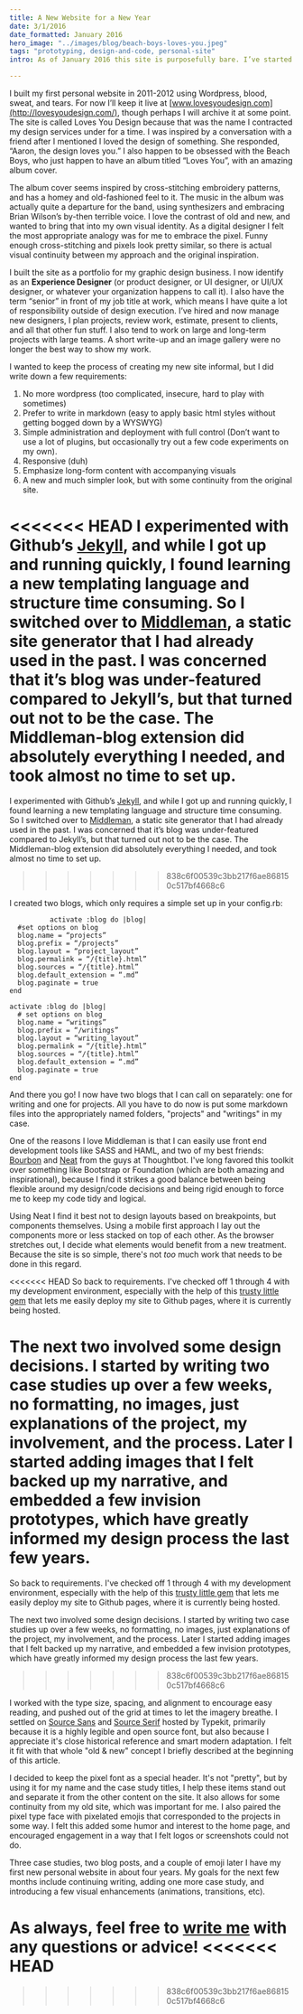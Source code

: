```yaml
---
title: A New Website for a New Year  
date: 3/1/2016  
date_formatted: January 2016
hero_image: "../images/blog/beach-boys-loves-you.jpeg"
tags: "prototyping, design-and-code, personal-site"
intro: As of January 2016 this site is purposefully bare. I’ve started my own new website for the first time since 2012 and I wanted to start over  

---
```


I built my first personal website in 2011-2012 using Wordpress, blood, sweat, and tears. For now I’ll keep it live at [www.lovesyoudesign.com](http://lovesyoudesign.com/), though perhaps I will archive it at some point. The site is called Loves You Design because that was the name I contracted my design services under for a time. I was inspired by a conversation with a friend after I mentioned I loved the design of something. She responded, “Aaron, the design loves you.” I also happen to be obsessed with the Beach Boys, who just happen to have an album titled “Loves You”, with an amazing album cover.

The album cover seems inspired by cross-stitching embroidery patterns, and has a homey and old-fashioned feel to it. The music in the album was actually quite a departure for the band, using synthesizers and embracing Brian Wilson’s by-then terrible voice. I love the contrast of old and new, and wanted to bring that into my own visual identity. As a digital designer I felt the most appropriate analogy was for me to embrace the pixel. Funny enough cross-stitching and pixels look pretty similar, so there is actual visual continuity between my approach and the original inspiration.

I built the site as a portfolio for my graphic design business. I now identify as an **Experience Designer** (or product designer, or UI designer, or UI/UX designer, or whatever your organization happens to call it). I also have the term “senior” in front of my job title at work, which means I have quite a lot of responsibility outside of design execution. I’ve hired and now manage new designers, I plan projects, review work, estimate, present to clients, and all that other fun stuff. I also tend to work on large and long-term projects with large teams. A short write-up and an image gallery were no longer the best way to show my work.

I wanted to keep the process of creating my new site informal, but I did write down a few requirements:

1. No more wordpress (too complicated, insecure, hard to play with sometimes)
2. Prefer to write in markdown (easy to apply basic html styles without getting bogged down by a WYSWYG)
3. Simple administration and deployment with full control (Don’t want to use a lot of plugins, but occasionally try out a few code experiments on my own).
4. Responsive (duh)
5. Emphasize long-form content with accompanying visuals
6. A new and much simpler look, but with some continuity from the original site.


<<<<<<< HEAD
I experimented with Github’s [Jekyll](http://jekyllrb.com/), and while I got up and running quickly, I found learning a new templating language and structure time consuming. So I switched over to [Middleman](https://middlemanapp.com/), a static site generator that I had already used in the past. I was concerned that it’s blog was under-featured compared to Jekyll’s, but that turned out not to be the case. The Middleman-blog extension did absolutely everything I needed, and took almost no time to set up.
=======
I experimented with Github’s [Jekyll](http://jekyllrb.com/), and while I got up and running quickly, I found learning a new templating language and structure time consuming. So I switched over to [Middleman](https://middlemanapp.com/), a static site generator that I had already used in the past. I was concerned that it’s blog was under-featured compared to Jekyll’s, but that turned out not to be the case. The Middleman-blog extension did absolutely everything I needed, and took almost no time to set up.
>>>>>>> 838c6f00539c3bb217f6ae868150c517bf4668c6

I created two blogs, which only requires a simple set up in your config.rb:

              activate :blog do |blog|
      #set options on blog
      blog.name = “projects”
      blog.prefix = “/projects”
      blog.layout = “project_layout”
      blog.permalink = “/{title}.html”
      blog.sources = “/{title}.html”
      blog.default_extension = “.md”
      blog.paginate = true
    end

    activate :blog do |blog|
      # set options on blog
      blog.name = “writings”
      blog.prefix = “/writings”
      blog.layout = “writing_layout”
      blog.permalink = “/{title}.html”
      blog.sources = “/{title}.html”
      blog.default_extension = “.md”
      blog.paginate = true
    end

And there you go! I now have two blogs that I can call on separately: one for writing and one for projects. All you have to do now is put some markdown files into the appropriately named folders, "projects" and "writings" in my case.

One of the reasons I love Middleman is that I can easily use front end development tools like SASS and HAML, and two of my best friends: [Bourbon](http://bourbon.io/) and [Neat](http://neat.bourbon.io/) from the guys at Thoughtbot. I've long favored this toolkit over something like Bootstrap or Foundation (which are both amazing and inspirational), because I find it strikes a good balance between being flexible around my design/code decisions and being rigid enough to force me to keep my code tidy and logical.

Using Neat I find it best not to design layouts based on breakpoints, but components themselves. Using a mobile first approach I lay out the components more or less stacked on top of each other. As the browser stretches out, I decide what elements would benefit from a new treatment. Because the site is so simple, there's not _too_ much work that needs to be done in this regard.

<<<<<<< HEAD
So back to requirements. I've checked off 1 through 4 with my development environment, especially with the help of this [trusty little gem](https://github.com/edgecase/middleman-gh-pages) that lets me easily deploy my site to Github pages, where it is currently being hosted.

The next two involved some design decisions. I started by writing two case studies up over a few weeks, no formatting, no images, just explanations of the project, my involvement, and the process. Later I started adding images that I felt backed up my narrative, and embedded a few invision prototypes, which have greatly informed my design process the last few years.
=======
So back to requirements. I've checked off 1 through 4 with my development environment, especially with the help of this [trusty little gem](https://github.com/edgecase/middleman-gh-pages) that lets me easily deploy my site to Github pages, where it is currently being hosted.

The next two involved some design decisions. I started by writing two case studies up over a few weeks, no formatting, no images, just explanations of the project, my involvement, and the process. Later I started adding images that I felt backed up my narrative, and embedded a few invision prototypes, which have greatly informed my design process the last few years.
>>>>>>> 838c6f00539c3bb217f6ae868150c517bf4668c6

I worked with the type size, spacing, and alignment to encourage easy reading, and pushed out of the grid at times to let the imagery breathe. I settled on [Source Sans](https://typekit.com/fonts/source-sans-pro) and [Source Serif](https://typekit.com/fonts/source-serif-pro) hosted by Typekit, primarily because it is a highly legible and open source font, but also because I appreciate it's close historical reference and smart modern adaptation. I felt it fit with that whole "old & new" concept I briefly described at the beginning of this article.

I decided to keep the pixel font as a special header. It's not "pretty", but by using it for my name and the case study titles, I help these items stand out and separate it from the other content on the site. It also allows for some continuity from my old site, which was important for me. I also paired the pixel type face with pixelated emojis that corresponded to the projects in some way. I felt this added some humor and interest to the home page, and encouraged engagement in a way that I felt logos or screenshots could not do.

Three case studies, two blog posts, and a couple of emoji later I have my first new personal website in about four years. My goals for the next few months include continuing writing, adding one more case study, and introducing a few visual enhancements (animations, transitions, etc).

As always, feel free to [write me](mailto:aarongitlin@gmail.com) with any questions or advice!
<<<<<<< HEAD
=======



>>>>>>> 838c6f00539c3bb217f6ae868150c517bf4668c6
